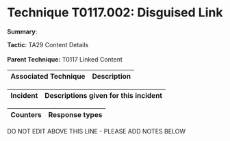 # Technique T0117.002: Disguised Link

**Summary**: 

**Tactic**: TA29 Content Details <br><br>**Parent Technique:** T0117 Linked Content


| Associated Technique | Description |
| --------- | ------------------------- |



| Incident | Descriptions given for this incident |
| -------- | -------------------- |



| Counters | Response types |
| -------- | -------------- |


DO NOT EDIT ABOVE THIS LINE - PLEASE ADD NOTES BELOW